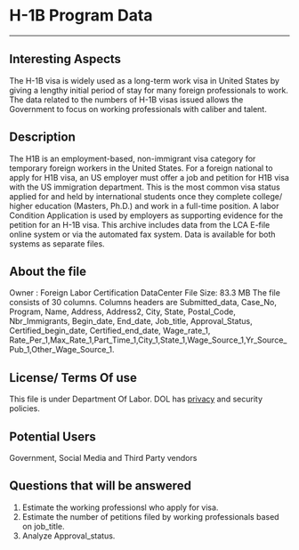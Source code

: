 #  H-1B Program Data
--------------------------------------

## Interesting Aspects
   The H-1B visa is widely used as a long-term work visa in United States by giving a lengthy initial period of stay for many foreign 
   professionals to work. The data related to the numbers of H-1B visas issued allows the Government to focus on working professionals with caliber and talent.

## Description
   
The H1B is an employment-based, non-immigrant visa category for temporary foreign workers in the United States. For a foreign national to apply for H1B visa, 
an US employer must offer a job and petition for H1B visa with the US immigration department. This is the most common visa status applied for 
and held by international students once they complete college/ higher education (Masters, Ph.D.) and work in a full-time position.
A labor Condition Application is used by employers as supporting evidence for the petition for an H-1B visa. This archive includes
data from the LCA E-file online system or via the automated fax system. Data is available for both systems as separate files. 
 
## About the file
   Owner : Foreign Labor Certification DataCenter
   File Size: 83.3 MB
   The file consists of 30 columns.
   Columns headers are Submitted_data, Case_No, Program, Name, Address, Address2, City, State, Postal_Code, Nbr_Immigrants, Begin_date, End_date, Job_title, Approval_Status, Certified_begin_date, Certified_end_date, 
   Wage_rate_1, Rate_Per_1,Max_Rate_1,Part_Time_1,City_1,State_1,Wage_Source_1,Yr_Source_Pub_1,Other_Wage_Source_1.

## License/ Terms Of use
   This file is under Department Of Labor. DOL has [privacy](https://www.dol.gov/general/privacynotice) and security policies. 
 
## Potential Users
   Government, Social Media and Third Party vendors
 
## Questions that will be answered
  1. Estimate the working professionsl who apply for visa.
  2. Estimate the number of petitions filed by working professionals based on job_title.
  3. Analyze Approval_status.
    
    
    
    
    
 
